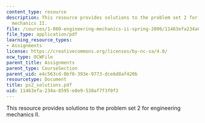 ```yaml
---
content_type: resource
description: This resource provides solutions to the problem set 2 for engineering
  mechanics II.
file: /courses/1-060-engineering-mechanics-ii-spring-2006/11463efa234a8595e0e9538af7f3f0f3_ps2_solutions.pdf
file_type: application/pdf
learning_resource_types:
- Assignments
license: https://creativecommons.org/licenses/by-nc-sa/4.0/
ocw_type: OCWFile
parent_title: Assignments
parent_type: CourseSection
parent_uid: e4c563cd-0bf0-393e-9773-dce6d8af420b
resourcetype: Document
title: ps2_solutions.pdf
uid: 11463efa-234a-8595-e0e9-538af7f3f0f3
---
```

This resource provides solutions to the problem set 2 for engineering mechanics II.